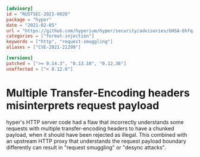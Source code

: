 ```toml
[advisory]
id = "RUSTSEC-2021-0020"
package = "hyper"
date = "2021-02-05"
url = "https://github.com/hyperium/hyper/security/advisories/GHSA-6hfq-h8hq-87mf"
categories = ["format-injection"]
keywords = ["http", "request-smuggling"]
aliases = ["CVE-2021-21299"]

[versions]
patched = [">= 0.14.3", "0.13.10", "0.12.36"]
unaffected = ["< 0.12.0"]
```

# Multiple Transfer-Encoding headers misinterprets request payload

hyper's HTTP server code had a flaw that incorrectly understands some requests
with multiple transfer-encoding headers to have a chunked payload, when it
should have been rejected as illegal. This combined with an upstream HTTP proxy
that understands the request payload boundary differently can result in
"request smuggling" or "desync attacks".
